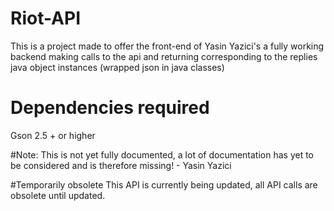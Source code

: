 # Riot-API
This is a project made to offer the front-end of Yasin Yazici's a fully working backend making calls to the api and returning corresponding to the replies java object instances (wrapped json in java classes)

# Dependencies required
Gson 2.5 + or higher

#Note:
This is not yet fully documented, a lot of documentation has yet to be considered and is therefore missing! - Yasin Yazici

#Temporarily obsolete
This API is currently being updated, all API calls are obsolete until updated.

